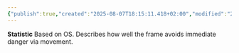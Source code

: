 ```yaml
---
{"publish":true,"created":"2025-08-07T18:15:11.418+02:00","modified":"2025-08-07T18:41:46.805+02:00","cssclasses":""}
---
```


**Statistic**
Based on OS. Describes how well the frame avoids immediate danger via movement.